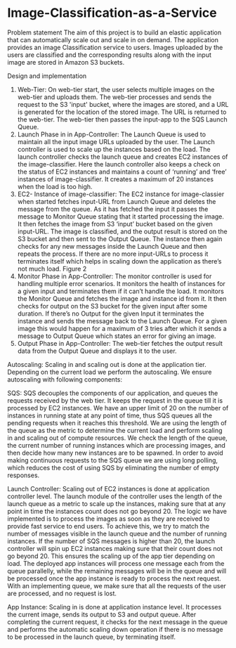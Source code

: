 # Image-Classification-as-a-Service


Problem statement
The aim of this project is to build an elastic application that can automatically scale out and scale in on demand. The application provides an image Classification service to users. Images uploaded by the users are classified and the corresponding results along with the input image are stored in Amazon S3 buckets.


Design and implementation

1. Web-Tier: On web-tier start, the user selects multiple images on the web-tier and uploads them. The web-tier processes and sends the request to the S3 'input' bucket, where the images are stored, and a URL is generated for the location of the stored image. The URL is returned to the web-tier. The web-tier then passes the input-app to the SQS Launch Queue.
2. Launch Phase in in App-Controller: The Launch Queue is used to maintain all the input image URLs uploaded by the user. The Launch controller is used to scale up the instances based on the load. The launch controller checks the launch queue and creates EC2 instances of the image-classifier. Here the launch controller also keeps a check on the status of EC2 instances and maintains a count of ‘running’ and ‘free’ instances of image-classifier. It creates a maximum of 20 instances when the load is too high.
3. EC2- Instance of image-classifier: The EC2 instance for image-classier when started fetches input-URL from Launch Queue and deletes the message from the queue. As it has fetched the input it passes the message to Monitor Queue stating that it started processing the image. It then fetches the image from S3 ‘input’ bucket based on the given input-URL. The image is classified, and the output result is stored on the S3 bucket and then sent to the Output Queue. The instance then again checks for any new messages inside the Launch Queue and then repeats the process. If there are no more input-URLs to process it terminates itself which helps in scaling down the application as there’s not much load.
Figure 2
4. Monitor Phase in App-Controller: The monitor controller is used for handling multiple error scenarios. It monitors the health of instances for a given input and terminates them if it can’t handle the load. It monitors the Monitor Queue and fetches the image and instance id from it. It then checks for output on the S3 bucket for the given input after some duration. If there’s no Output for the given Input it terminates the instance and sends the message back to the Launch Queue. For a given image this would happen for a maximum of 3 tries after which it sends a message to Output Queue which states an error for giving an image.
5. Output Phase in App-Controller: The web-tier fetches the output result data from the Output Queue and displays it to the user.

Autoscaling:
Scaling in and scaling out is done at the application tier. Depending on the current load we perform the autoscaling. We ensure autoscaling with following components:

SQS: SQS decouples the components of our application, and queues the requests received by the web tier. It keeps the request in the queue till it is processed by EC2 instances. We have an upper limit of 20 on the number of instances in running state at any point of time, thus SQS queues all the pending requests when it reaches this threshold. We are using the length of the queue as the metric to determine the current load and perform scaling in and scaling out of compute resources. We check the length of the queue, the current number of running instances which are processing images, and then decide how many new instances are to be spawned. In order to avoid making continuous requests to the SQS queue we are using long polling, which reduces the cost of using SQS by eliminating the number of empty responses.

Launch Controller: Scaling out of EC2 instances is done at application controller level. The launch module of the controller uses the length of the launch queue as a metric to scale up the instances, making sure that at any point in time the instances count does not go beyond 20. The logic we have implemented is to process the images as soon as they are received to provide fast service to end users. To achieve this, we try to match the number of messages visible in the launch queue and the number of running instances. If the number of SQS messages is higher than 20, the launch controller will spin up EC2 instances making sure that their count does not go beyond 20. This ensures the scaling up of the app tier depending on load. The deployed app instances will process one message each from the queue parallelly, while the remaining messages will be in the queue and will be processed once the app instance is ready to process the next request. With an implementing queue, we make sure that all the requests of the user are processed, and no request is lost.

App Instance: Scaling in is done at application instance level. It processes the current image, sends its output to S3 and output queue. After completing the current request, it checks for the next message in the queue and performs the automatic scaling down operation if there is no message to be processed in the launch queue, by terminating itself.

